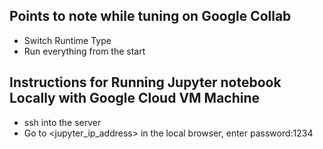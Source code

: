 ## Points to note while tuning on Google Collab

- Switch Runtime Type
- Run everything from the start

## Instructions for Running Jupyter notebook Locally with Google Cloud VM Machine

- ssh into the server
- Go to <jupyter_ip_address> in the local browser, enter password:1234
